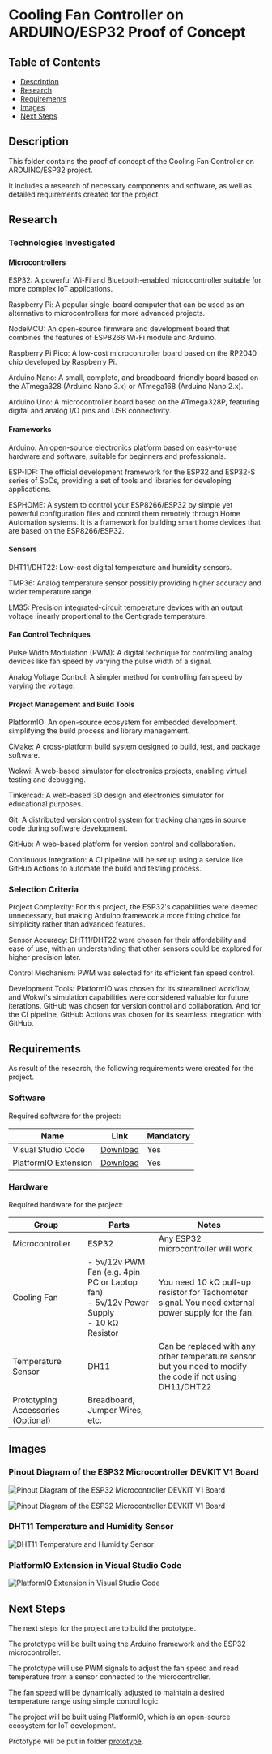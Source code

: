 # Cooling Fan Controller on ARDUINO/ESP32 Proof of Concept

## Table of Contents

- [Description](#description)
- [Research](#research)
- [Requirements](#requirements)
- [Images](#images)
- [Next Steps](#next-steps)

## Description

This folder contains the proof of concept of the Cooling Fan Controller on ARDUINO/ESP32 project.

It includes a research of necessary components and software, as well as detailed requirements created for the project.

## Research

### Technologies Investigated

#### Microcontrollers

ESP32: A powerful Wi-Fi and Bluetooth-enabled microcontroller suitable for more complex IoT applications.

Raspberry Pi: A popular single-board computer that can be used as an alternative to microcontrollers for more advanced projects.

NodeMCU: An open-source firmware and development board that combines the features of ESP8266 Wi-Fi module and Arduino.

Raspberry Pi Pico: A low-cost microcontroller board based on the RP2040 chip developed by Raspberry Pi.

Arduino Nano: A small, complete, and breadboard-friendly board based on the ATmega328 (Arduino Nano 3.x) or ATmega168 (Arduino Nano 2.x).

Arduino Uno: A microcontroller board based on the ATmega328P, featuring digital and analog I/O pins and USB connectivity.

#### Frameworks

Arduino: An open-source electronics platform based on easy-to-use hardware and software, suitable for beginners and professionals.

ESP-IDF: The official development framework for the ESP32 and ESP32-S series of SoCs, providing a set of tools and libraries for developing applications.

ESPHOME: A system to control your ESP8266/ESP32 by simple yet powerful configuration files and control them remotely through Home Automation systems. It is a framework for building smart home devices that are based on the ESP8266/ESP32.

#### Sensors

DHT11/DHT22: Low-cost digital temperature and humidity sensors.

TMP36: Analog temperature sensor possibly providing higher accuracy and wider temperature range.

LM35: Precision integrated-circuit temperature devices with an output voltage linearly proportional to the Centigrade temperature.

#### Fan Control Techniques

Pulse Width Modulation (PWM): A digital technique for controlling analog devices like fan speed by varying the pulse width of a signal.

Analog Voltage Control: A simpler method for controlling fan speed by varying the voltage.

#### Project Management and Build Tools

PlatformIO: An open-source ecosystem for embedded development, simplifying the build process and library management.

CMake: A cross-platform build system designed to build, test, and package software.

Wokwi: A web-based simulator for electronics projects, enabling virtual testing and debugging.

Tinkercad: A web-based 3D design and electronics simulator for educational purposes.

Git: A distributed version control system for tracking changes in source code during software development.

GitHub: A web-based platform for version control and collaboration.

Continuous Integration: A CI pipeline will be set up using a service like GitHub Actions to automate the build and testing process.


### Selection Criteria

Project Complexity: For this project, the ESP32's capabilities were deemed unnecessary, but making Arduino framework a more fitting choice for simplicity rather than advanced features.

Sensor Accuracy: DHT11/DHT22 were chosen for their affordability and ease of use, with an understanding that other sensors could be explored for higher precision later.

Control Mechanism: PWM was selected for its efficient fan speed control.

Development Tools: PlatformIO was chosen for its streamlined workflow, and Wokwi's simulation capabilities were considered valuable for future iterations. GitHub was chosen for version control and collaboration. And for the CI pipeline, GitHub Actions was chosen for its seamless integration with GitHub.

## Requirements

As result of the research, the following requirements were created for the project.

### Software
Required software for the project:

| Name      | Link      | Mandatory |
|-----------|-----------|-----------|
| Visual Studio Code | [Download](https://code.visualstudio.com/) | Yes |
| PlatformIO Extension | [Download](https://platformio.org/install/ide?install=vscode) | Yes |

### Hardware
Required hardware for the project:


| Group      | Parts | Notes |
|-----------|-----------|-----------|
| Microcontroller | ESP32 | Any ESP32 microcontroller will work |
| Cooling Fan | - 5v/12v PWM Fan (e.g. 4pin PC or Laptop fan) <br> - 5v/12v Power Supply <br> - 10 kΩ Resistor | You need 10 kΩ pull-up resistor for Tachometer signal. You need external power supply for the fan.|
| Temperature Sensor | DH11 | Can be replaced with any other temperature sensor but you need to modify the code if not using DH11/DHT22 |
| Prototyping Accessories (Optional) | Breadboard, Jumper Wires, etc. |  |

## Images

### Pinout Diagram of the ESP32 Microcontroller DEVKIT V1 Board
![Pinout Diagram of the ESP32 Microcontroller DEVKIT V1 Board](images/esp32_devkit_v1_pinout_v1.png)

![Pinout Diagram of the ESP32 Microcontroller DEVKIT V1 Board](images/esp32_devkit_v1_pinout_v2.png)

### DHT11 Temperature and Humidity Sensor
![DHT11 Temperature and Humidity Sensor](images/dht11.jpg)

### PlatformIO Extension in Visual Studio Code
![PlatformIO Extension in Visual Studio Code](images/platformio-ide-vscode.png)

## Next Steps

The next steps for the project are to build the prototype. 

The prototype will be built using the Arduino framework and the ESP32 microcontroller. 

The prototype will use PWM signals to adjust the fan speed and read temperature from a sensor connected to the microcontroller. 

The fan speed will be dynamically adjusted to maintain a desired temperature range using simple control logic. 

The project will be built using PlatformIO, which is an open-source ecosystem for IoT development.

Prototype will be put in folder [prototype](../prototype).